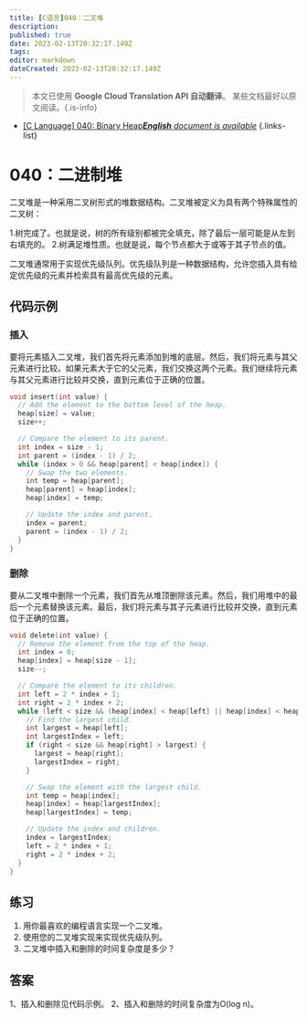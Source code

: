 ```yaml
---
title: [C语言]040：二叉堆
description: 
published: true
date: 2023-02-13T20:32:17.149Z
tags: 
editor: markdown
dateCreated: 2023-02-13T20:32:17.149Z
---
```


> 本文已使用 **Google Cloud Translation API 自动翻译**。
某些文档最好以原文阅读。{.is-info}



- [[C Language] 040: Binary Heap***English** document is available*](/en/Knowledge-base/Algorithm/c-language-040-binary-heap)
{.links-list}


# 040：二进制堆

二叉堆是一种采用二叉树形式的堆数据结构。二叉堆被定义为具有两个特殊属性的二叉树：

1.树完成了。也就是说，树的所有级别都被完全填充，除了最后一层可能是从左到右填充的。
2.树满足堆性质。也就是说，每个节点都大于或等于其子节点的值。

二叉堆通常用于实现优先级队列。优先级队列是一种数据结构，允许您插入具有给定优先级的元素并检索具有最高优先级的元素。

## 代码示例

### 插入

要将元素插入二叉堆，我们首先将元素添加到堆的底层。然后，我们将元素与其父元素进行比较。如果元素大于它的父元素，我们交换这两个元素。我们继续将元素与其父元素进行比较并交换，直到元素位于正确的位置。

```c
void insert(int value) {
  // Add the element to the bottom level of the heap.
  heap[size] = value;
  size++;

  // Compare the element to its parent.
  int index = size - 1;
  int parent = (index - 1) / 2;
  while (index > 0 && heap[parent] < heap[index]) {
    // Swap the two elements.
    int temp = heap[parent];
    heap[parent] = heap[index];
    heap[index] = temp;

    // Update the index and parent.
    index = parent;
    parent = (index - 1) / 2;
  }
}
```

### 删除

要从二叉堆中删除一个元素，我们首先从堆顶删除该元素。然后，我们用堆中的最后一个元素替换该元素。最后，我们将元素与其子元素进行比较并交换，直到元素位于正确的位置。

```c
void delete(int value) {
  // Remove the element from the top of the heap.
  int index = 0;
  heap[index] = heap[size - 1];
  size--;

  // Compare the element to its children.
  int left = 2 * index + 1;
  int right = 2 * index + 2;
  while (left < size && (heap[index] < heap[left] || heap[index] < heap[right])) {
    // Find the largest child.
    int largest = heap[left];
    int largestIndex = left;
    if (right < size && heap[right] > largest) {
      largest = heap[right];
      largestIndex = right;
    }

    // Swap the element with the largest child.
    int temp = heap[index];
    heap[index] = heap[largestIndex];
    heap[largestIndex] = temp;

    // Update the index and children.
    index = largestIndex;
    left = 2 * index + 1;
    right = 2 * index + 2;
  }
}
```

## 练习

1. 用你最喜欢的编程语言实现一个二叉堆。
2. 使用您的二叉堆实现来实现优先级队列。
3. 二叉堆中插入和删除的时间复杂度是多少？

## 答案

1、插入和删除见代码示例。
2、插入和删除的时间复杂度为O(log n)。